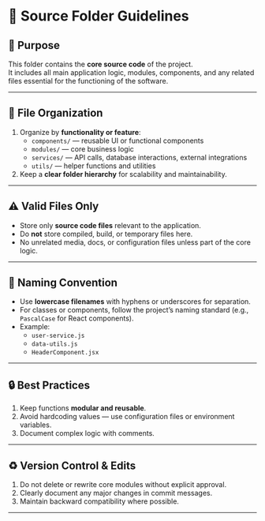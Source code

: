 # 📂 Source Folder Guidelines

## 🎯 Purpose
This folder contains the **core source code** of the project.  
It includes all main application logic, modules, components, and any related files essential for the functioning of the software.

---

## 📁 File Organization
1. Organize by **functionality or feature**:
   - `components/` — reusable UI or functional components
   - `modules/` — core business logic
   - `services/` — API calls, database interactions, external integrations
   - `utils/` — helper functions and utilities
2. Keep a **clear folder hierarchy** for scalability and maintainability.

---

## ⚠️ Valid Files Only
- Store only **source code files** relevant to the application.
- Do **not** store compiled, build, or temporary files here.
- No unrelated media, docs, or configuration files unless part of the core logic.

---

## 📌 Naming Convention
- Use **lowercase filenames** with hyphens or underscores for separation.
- For classes or components, follow the project’s naming standard (e.g., `PascalCase` for React components).
- Example:
  - `user-service.js`
  - `data-utils.js`
  - `HeaderComponent.jsx`

---

## 🔒 Best Practices
1. Keep functions **modular and reusable**.
2. Avoid hardcoding values — use configuration files or environment variables.
3. Document complex logic with comments.

---

## ♻️ Version Control & Edits
1. Do not delete or rewrite core modules without explicit approval.
2. Clearly document any major changes in commit messages.
3. Maintain backward compatibility where possible.

---
